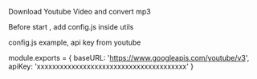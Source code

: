 Download Youtube Video and convert mp3

Before start , add config.js inside utils

config.js example, api key from youtube

module.exports = {
    baseURL: 'https://www.googleapis.com/youtube/v3',
    apiKey: 'xxxxxxxxxxxxxxxxxxxxxxxxxxxxxxxxxxxxxxx'
}